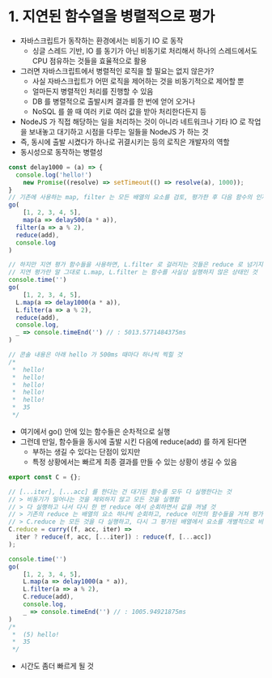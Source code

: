 # 1. 지연된 함수열을 병렬적으로 평가
- 자바스크립트가 동작하는 환경에서는 비동기 IO 로 동작
  - 싱글 스레드 기반, IO 를 동기가 아닌 비동기로 처리해서 하나의 스레드에서도 CPU 점유하는 것들을 효율적으로 활용
- 그러면 자바스크립트에서 병렬적인 로직을 할 필요는 없지 않은가?
  - 사실 자바스크립트가 어떤 로직을 제어하는 것을 비동기적으로 제어할 뿐
  - 얼마든지 병렬적인 처리를 진행할 수 있음
  - DB 를 병렬적으로 출발시켜 결과를 한 번에 얻어 오거나
  - NoSQL 를 쓸 때 여러 키로 여러 값을 받아 처리한다든지 등
- NodeJS 가 직접 해당하는 일을 처리하는 것이 아니라 네트워크나 기타 IO 로 작업을 보내놓고 대기하고 시점을 다루는 일들을 NodeJS 가 하는 것
- 즉, 동시에 출발 시켰다가 하나로 귀결시키는 등의 로직은 개발자의 역할
- 동시성으로 동작하는 병렬성

```typescript
const delay1000 = (a) => {
  console.log('hello!')
	new Promise((resolve) => setTimeout(() => resolve(a), 1000));
}
// 기존에 사용하는 map, filter 는 모든 배열의 요소를 검토, 평가한 후 다음 함수의 인자로 넘기게 됨
go(
	[1, 2, 3, 4, 5],
	map(a => delay500(a * a)), 
  filter(a => a % 2),
  reduce(add),
  console.log
)

// 하지만 지연 평가 함수들을 사용하면, L.filter 로 걸러지는 것들은 reduce 로 넘기지 않게 되고 각 요소는 평가하지 않음
// 지연 평가란 말 그대로 L.map, L.filter 는 함수를 사실상 실행하지 않은 상태인 것
console.time('')
go(
	[1, 2, 3, 4, 5],
  L.map(a => delay1000(a * a)),
  L.filter(a => a % 2),
  reduce(add),
  console.log,
  _ => console.timeEnd('') // : 5013.5771484375ms
)

// 콘솔 내용은 아래 hello 가 500ms 때마다 하나씩 찍힐 것
/* 
 *  hello!
 *  hello!
 *  hello!
 *  hello!
 *  hello!
 *  35
 */
```
- 여기에서 go() 안에 있는 함수들은 순차적으로 실행
- 그런데 만일, 함수들을 동시에 출발 시킨 다음에 reduce(add) 를 하게 된다면
  - 부하는 생길 수 있다는 단점이 있지만
  - 특정 상황에서는 빠르게 최종 결과를 만들 수 있는 상황이 생길 수 있음

```typescript
export const C = {};

// [...iter], [...acc] 를 한다는 건 대기된 함수를 모두 다 실행한다는 것
// > 비동기가 일어나는 것을 제외하지 않고 모든 것을 실행함
// > 다 실행하고 나서 다시 한 번 reduce 에서 순회하면서 값을 꺼낼 것
// > 기존의 reduce 는 배열의 요소 하나씩 순회하고, reduce 이전의 함수들을 거쳐 평가된 값을 인자로 받겠지만
// > C.reduce 는 모든 것을 다 실행하고, 다시 그 평가된 배열에서 요소를 개별적으로 비동기 제어해서 누적
C.reduce = curry((f, acc, iter) =>
  iter ? reduce(f, acc, [...iter]) : reduce(f, [...acc])
);

console.time('')
go(
	[1, 2, 3, 4, 5],
	L.map(a => delay1000(a * a)),
	L.filter(a => a % 2),
	C.reduce(add),
	console.log,
	_ => console.timeEnd('') // : 1005.94921875ms
)
/* 
 *  (5) hello!
 *  35
 */
```
- 시간도 좀더 빠르게 될 것